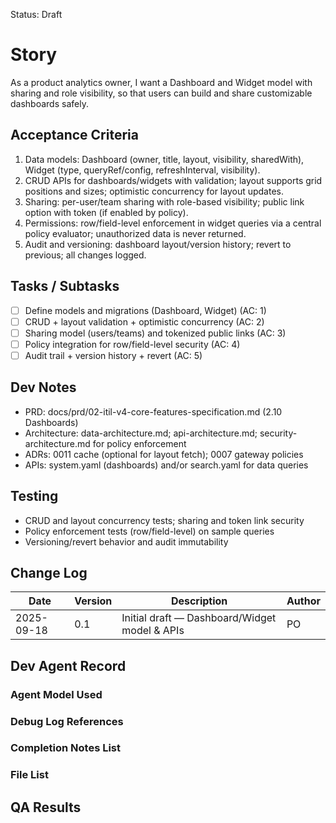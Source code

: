Status: Draft

# Story
As a product analytics owner,
I want a Dashboard and Widget model with sharing and role visibility,
so that users can build and share customizable dashboards safely.

## Acceptance Criteria
1. Data models: Dashboard (owner, title, layout, visibility, sharedWith), Widget (type, queryRef/config, refreshInterval, visibility).
2. CRUD APIs for dashboards/widgets with validation; layout supports grid positions and sizes; optimistic concurrency for layout updates.
3. Sharing: per-user/team sharing with role-based visibility; public link option with token (if enabled by policy).
4. Permissions: row/field-level enforcement in widget queries via a central policy evaluator; unauthorized data is never returned.
5. Audit and versioning: dashboard layout/version history; revert to previous; all changes logged.

## Tasks / Subtasks
- [ ] Define models and migrations (Dashboard, Widget) (AC: 1)
- [ ] CRUD + layout validation + optimistic concurrency (AC: 2)
- [ ] Sharing model (users/teams) and tokenized public links (AC: 3)
- [ ] Policy integration for row/field-level security (AC: 4)
- [ ] Audit trail + version history + revert (AC: 5)

## Dev Notes
- PRD: docs/prd/02-itil-v4-core-features-specification.md (2.10 Dashboards)
- Architecture: data-architecture.md; api-architecture.md; security-architecture.md for policy enforcement
- ADRs: 0011 cache (optional for layout fetch); 0007 gateway policies
- APIs: system.yaml (dashboards) and/or search.yaml for data queries

## Testing
- CRUD and layout concurrency tests; sharing and token link security
- Policy enforcement tests (row/field-level) on sample queries
- Versioning/revert behavior and audit immutability

## Change Log
| Date       | Version | Description                                      | Author |
|------------|---------|--------------------------------------------------|--------|
| 2025-09-18 | 0.1     | Initial draft — Dashboard/Widget model & APIs   | PO     |

## Dev Agent Record

### Agent Model Used
<record at implementation time>

### Debug Log References
<links at implementation time>

### Completion Notes List
<notes at implementation time>

### File List
<files at implementation time>

## QA Results
<QA to fill>

